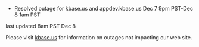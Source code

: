 
* Resolved outage for kbase.us and appdev.kbase.us Dec 7 9pm PST-Dec 8 1am PST

last updated 8am PST Dec 8

Please visit <a href="https://kbase.us">kbase.us</a> for information on outages not impacting our web site.
